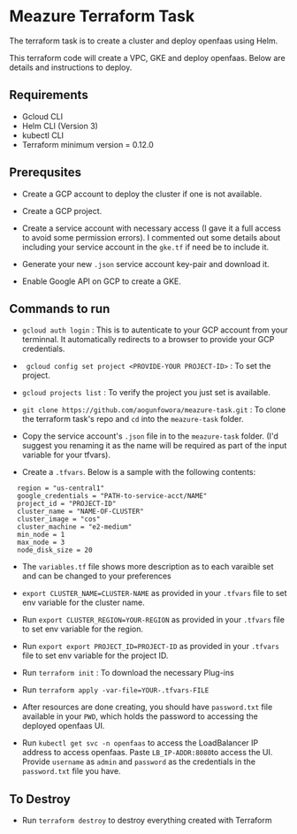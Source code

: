 # Meazure Terraform Task

The terraform task is to create a cluster and deploy openfaas using Helm. 

This terraform code will create a VPC, GKE and deploy openfaas. Below are details and instructions to deploy.

## Requirements

* Gcloud CLI
* Helm CLI (Version 3)
* kubectl CLI
* Terraform minimum version = 0.12.0


## Prerequsites

* Create a GCP account to deploy the cluster if one is not available.

* Create a GCP project.

* Create a service account with necessary access (I gave it a full access to avoid some permission errors). I commented out some details about including your service account in the `gke.tf` if need be to include it.

* Generate your new ```.json``` service account key-pair and download it.

* Enable Google API on GCP to create a GKE.

## Commands to run 

* ``` gcloud auth login ``` : This is to autenticate to your GCP account from your terminnal. It automatically redirects to a browser to provide your GCP credentials.

* ``` gcloud config set project <PROVIDE-YOUR PROJECT-ID>``` : To set the project.

*  ``` gcloud projects list ``` : To verify the project you just set is available.

* ``` git clone https://github.com/aogunfowora/meazure-task.git ``` : To clone the terraform task's repo and `cd` into the `meazure-task` folder.

* Copy the service account's `.json` file in to the `meazure-task` folder. (I'd suggest you renaming it as the name will be required as part of the input variable for your tfvars).

* Create a `.tfvars`. Below is a sample with the following contents: 
```
  region = "us-central1"
  google_credentials = "PATH-to-service-acct/NAME"
  project_id = "PROJECT-ID"
  cluster_name = "NAME-OF-CLUSTER"
  cluster_image = "cos"
  cluster_machine = "e2-medium"
  min_node = 1
  max_node = 3
  node_disk_size = 20
```

* The `variables.tf` file shows more description as to each varaible set and can be changed to your preferences

* ```export CLUSTER_NAME=CLUSTER-NAME``` as provided in your `.tfvars` file to set env variable for the cluster name.

* Run ```export CLUSTER_REGION=YOUR-REGION``` as provided in your `.tfvars` file to set env variable for the region.

* Run ```export export PROJECT_ID=PROJECT-ID``` as provided in your `.tfvars` file to set env variable for the project ID.

* Run ```terraform init``` : To download the necessary Plug-ins

* Run ```terraform apply -var-file=YOUR-.tfvars-FILE```

* After resources are done creating, you should have `password.txt` file available in your `PWD`, which holds the password to accessing the deployed openfaas UI.

* Run ``` kubectl get svc -n openfaas ``` to access the LoadBalancer IP address to access openfaas. Paste `LB_IP-ADDR:8080`to access the UI. Provide `username` as `admin` and `password` as the credentials in the `password.txt` file you have.


## To Destroy

* Run ```terraform destroy``` to destroy everything created with Terraform

